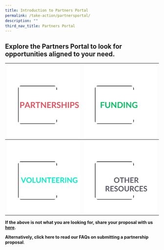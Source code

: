 ```yaml
---
title: Introduction to Partners Portal
permalink: /take-action/partnersportal/
description: ""
third_nav_title: Partners Portal
---
```

## Explore the Partners Portal to look for opportunities aligned to your need. 


| ![](/images/Partners%20portal/Intro/partnerships.png)| ![](/images/Partners%20portal/Intro/funding.png) |
| -------- | -------- |
| ![](/images/Partners%20portal/Intro/volunteering.png) | ![](/images/Partners%20portal/Intro/other%20resources.png)  |


**If the above is not what you are looking for, share your proposal with us [here](https://go.gov.sg/sgpostageform).**

**Alternatively, click here to read our FAQs on submitting a partnership proposal**.